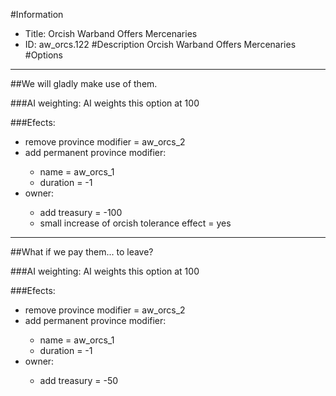#Information
 - Title: Orcish Warband Offers Mercenaries
 - ID: aw_orcs.122
#Description
Orcish Warband Offers Mercenaries
#Options

___
##We will gladly make use of them.

###AI weighting:
AI weights this option at 100


###Efects:<ul><li>remove province modifier = aw_orcs_2</li><li>add permanent province modifier:</li><ul><li>name = aw_orcs_1</li><li>duration = -1</li></ul><li>owner:</li><ul><li>add treasury = -100</li><li>small increase of orcish tolerance effect = yes</li></ul></ul>

___
##What if we pay them... to leave?

###AI weighting:
AI weights this option at 100


###Efects:<ul><li>remove province modifier = aw_orcs_2</li><li>add permanent province modifier:</li><ul><li>name = aw_orcs_1</li><li>duration = -1</li></ul><li>owner:</li><ul><li>add treasury = -50</li></ul></ul>
